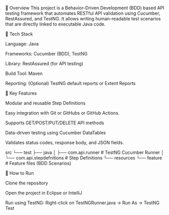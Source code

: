 📌 Overview
This project is a Behavior-Driven Development (BDD) based API testing framework that automates RESTful API validation using Cucumber, RestAssured, and TestNG.
It allows writing human-readable test scenarios that are directly linked to executable Java code.

🧰 Tech Stack

Language: Java

Frameworks: Cucumber (BDD), TestNG

Library: RestAssured (for API testing)

Build Tool: Maven

Reporting: (Optional) TestNG default reports or Extent Reports

🧩 Key Features

Modular and reusable Step Definitions

Easy integration with Git or GitHubs or GitHub Actions.

Supports GET/POST/PUT/DELETE API methods

Data-driven testing using Cucumber DataTables

Validates status codes, response body, and JSON fields.

src
 └── test
     ├── java
     │   ├── com.api.runner              # TestNG Cucumber Runner
     │   └── com.api.stepdefnitions      # Step Definitions
     └── resources
         └── feature                     # Feature files (BDD Scenarios)

🧪 How to Run

Clone the repository

Open the project in Eclipse or IntelliJ

Run using TestNG:
Right-click on TestNGRunner.java → Run As → TestNG Test

